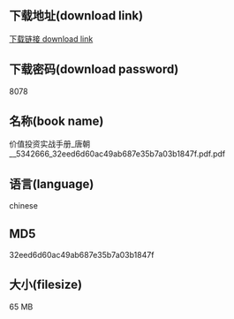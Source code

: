 ## 下载地址(download link)
[下载链接 download link](https://voluble-croquembouche-d321dc.netlify.app/?s=%E4%BB%B7%E5%80%BC%E6%8A%95%E8%B5%84%E5%AE%9E%E6%88%98%E6%89%8B%E5%86%8C_%E5%94%90%E6%9C%9D__5342666_32eed6d60ac49ab687e35b7a03b1847f.pdf)

## 下载密码(download password)
8078

## 名称(book name)
价值投资实战手册_唐朝__5342666_32eed6d60ac49ab687e35b7a03b1847f.pdf.pdf

## 语言(language)
chinese

## MD5
32eed6d60ac49ab687e35b7a03b1847f

## 大小(filesize)
65 MB
